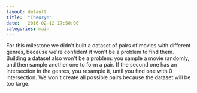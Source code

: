 ```yaml
---
layout: default
title:  "Theory!"
date:   2016-02-12 17:50:00
categories: main
---
```


For this milestone we didn't built a dataset of pairs of movies with different genres, because we're confident it won't be a problem to find them. Building a dataset also won't be a problem: you sample a movie randomly, and then sample another one to form a pair. If the second one has an intersection in the genres, you resample it, until you find one with 0 intersection. We won't create all possible pairs because the dataset will be too large.
